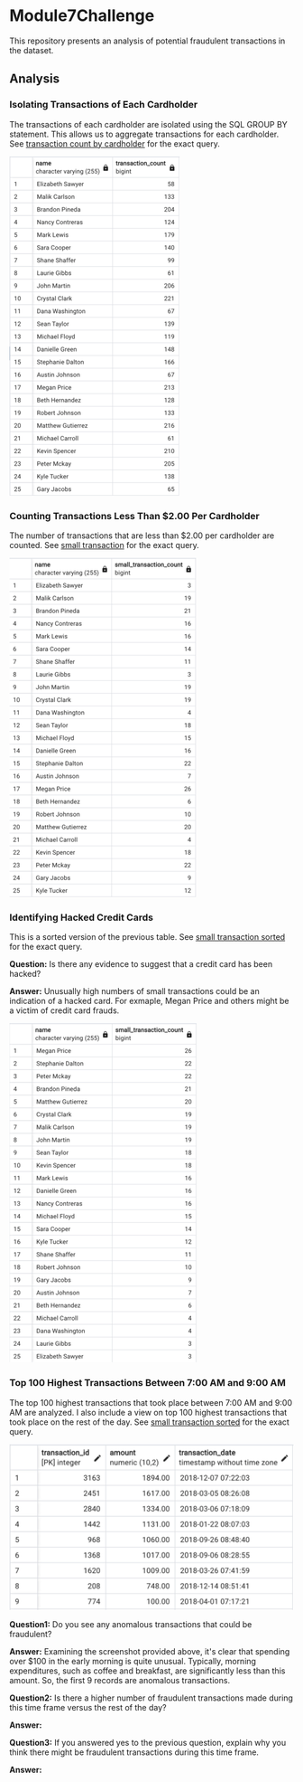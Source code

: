# Module7Challenge

This repository presents an analysis of potential fraudulent transactions in the dataset.

## Analysis

### Isolating Transactions of Each Cardholder

The transactions of each cardholder are isolated using the SQL GROUP BY statement. This allows us to aggregate transactions for each cardholder. See [transaction count by cardholder](./SQL-Solved//trans_count.sql) for the exact query.

![Query Result](./SQL-Solved/output-file/trans_count.png)

### Counting Transactions Less Than $2.00 Per Cardholder

The number of transactions that are less than $2.00 per cardholder are counted. See [small transaction](./SQL-Solved/small_trans.sql) for the exact query.

![Query Result](./SQL-Solved/output-file/small_trans.png)

### Identifying Hacked Credit Cards

This is a sorted version of the previous table. See [small transaction sorted](./SQL-Solved/small_trans_sorted.sql) for the exact query.

**Question:** Is there any evidence to suggest that a credit card has been hacked? 

**Answer:** Unusually high numbers of small transactions could be an indication of a hacked card. For exmaple, Megan Price and others might be a victim of credit card frauds.

![Query Result](./SQL-Solved/output-file/small_trans_sorted.png)

### Top 100 Highest Transactions Between 7:00 AM and 9:00 AM

The top 100 highest transactions that took place between 7:00 AM and 9:00 AM are analyzed. I also include a view on top 100 highest transactions that took place on the rest of the day. See [small transaction sorted](./SQL-Solved/top_100.sql) for the exact query.

![Query Result](./SQL-Solved/output-file/top_100_morning.png)

**Question1:** Do you see any anomalous transactions that could be fraudulent?

**Answer:** Examining the screenshot provided above, it's clear that spending over $100 in the early morning is quite unusual. Typically, morning expenditures, such as coffee and breakfast, are significantly less than this amount. So, the first 9 records are anomalous transactions.

**Question2:** Is there a higher number of fraudulent transactions made during this time frame versus the rest of the day?

**Answer:** 

**Question3:** If you answered yes to the previous question, explain why you think there might be fraudulent transactions during this time frame.

**Answer:** 


